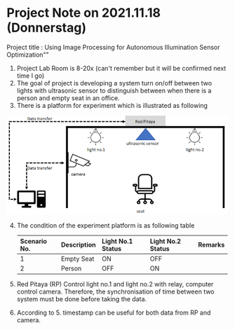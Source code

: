 # Project Note on 2021.11.18 (Donnerstag)

Project title : Using Image Processing for Autonomous Illumination Sensor Optimization""

1. Project Lab Room is 8-20x (can't remember but it will be confirmed next time I go)
2. The goal of project is developing a system turn on/off between two lights with ultrasonic sensor to distinguish between when there is a person   and empty seat in an office.
3. There is a platform for experiment which is illustrated as following

![experiment_platform](./Images/experiment_platform.png)

4. The condition of the experiment platform is as following table

    |Scenario No.|Description|Light No.1 Status|Light No.2 Status|Remarks|
    |----------|--------------|----------|----------|----------|
    |1|Empty Seat|ON|OFF||
    |2|Person|OFF|ON||

5. Red Pitaya (RP) Control light no.1 and light no.2 with relay, computer control camera. Therefore, the synchronisation of time between two system must be done before taking the data.

6. According to 5. timestamp can be useful for both data from RP and camera.
